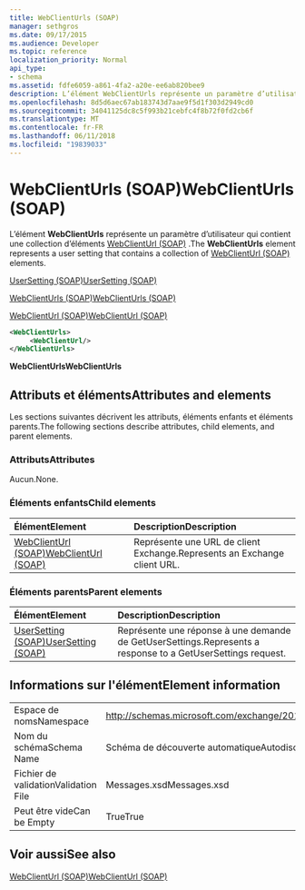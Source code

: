 ```yaml
---
title: WebClientUrls (SOAP)
manager: sethgros
ms.date: 09/17/2015
ms.audience: Developer
ms.topic: reference
localization_priority: Normal
api_type:
- schema
ms.assetid: fdfe6059-a861-4fa2-a20e-ee6ab820bee9
description: L’élément WebClientUrls représente un paramètre d’utilisateur qui contient une collection d’éléments WebClientUrl (SOAP).
ms.openlocfilehash: 8d5d6aec67ab183743d7aae9f5d1f303d2949cd0
ms.sourcegitcommit: 34041125dc8c5f993b21cebfc4f8b72f0fd2cb6f
ms.translationtype: MT
ms.contentlocale: fr-FR
ms.lasthandoff: 06/11/2018
ms.locfileid: "19839033"
---
```

# <a name="webclienturls-soap"></a><span data-ttu-id="d48e5-103">WebClientUrls (SOAP)</span><span class="sxs-lookup"><span data-stu-id="d48e5-103">WebClientUrls (SOAP)</span></span>

<span data-ttu-id="d48e5-104">L’élément **WebClientUrls** représente un paramètre d’utilisateur qui contient une collection d’éléments [WebClientUrl (SOAP)](webclienturl-soap.md) .</span><span class="sxs-lookup"><span data-stu-id="d48e5-104">The **WebClientUrls** element represents a user setting that contains a collection of [WebClientUrl (SOAP)](webclienturl-soap.md) elements.</span></span> 
  
[<span data-ttu-id="d48e5-105">UserSetting (SOAP)</span><span class="sxs-lookup"><span data-stu-id="d48e5-105">UserSetting (SOAP)</span></span>](usersetting-soap.md)
  
[<span data-ttu-id="d48e5-106">WebClientUrls (SOAP)</span><span class="sxs-lookup"><span data-stu-id="d48e5-106">WebClientUrls (SOAP)</span></span>](webclienturls-soap.md)
  
[<span data-ttu-id="d48e5-107">WebClientUrl (SOAP)</span><span class="sxs-lookup"><span data-stu-id="d48e5-107">WebClientUrl (SOAP)</span></span>](webclienturl-soap.md)
  
```XML
<WebClientUrls>
     <WebClientUrl/>
</WebClientUrls>

```

 <span data-ttu-id="d48e5-108">**WebClientUrls**</span><span class="sxs-lookup"><span data-stu-id="d48e5-108">**WebClientUrls**</span></span>
## <a name="attributes-and-elements"></a><span data-ttu-id="d48e5-109">Attributs et éléments</span><span class="sxs-lookup"><span data-stu-id="d48e5-109">Attributes and elements</span></span>

<span data-ttu-id="d48e5-110">Les sections suivantes décrivent les attributs, éléments enfants et éléments parents.</span><span class="sxs-lookup"><span data-stu-id="d48e5-110">The following sections describe attributes, child elements, and parent elements.</span></span>
  
### <a name="attributes"></a><span data-ttu-id="d48e5-111">Attributs</span><span class="sxs-lookup"><span data-stu-id="d48e5-111">Attributes</span></span>

<span data-ttu-id="d48e5-112">Aucun.</span><span class="sxs-lookup"><span data-stu-id="d48e5-112">None.</span></span>
  
### <a name="child-elements"></a><span data-ttu-id="d48e5-113">Éléments enfants</span><span class="sxs-lookup"><span data-stu-id="d48e5-113">Child elements</span></span>

|<span data-ttu-id="d48e5-114">**Élément**</span><span class="sxs-lookup"><span data-stu-id="d48e5-114">**Element**</span></span>|<span data-ttu-id="d48e5-115">**Description**</span><span class="sxs-lookup"><span data-stu-id="d48e5-115">**Description**</span></span>|
|:-----|:-----|
|[<span data-ttu-id="d48e5-116">WebClientUrl (SOAP)</span><span class="sxs-lookup"><span data-stu-id="d48e5-116">WebClientUrl (SOAP)</span></span>](webclienturl-soap.md) <br/> |<span data-ttu-id="d48e5-117">Représente une URL de client Exchange.</span><span class="sxs-lookup"><span data-stu-id="d48e5-117">Represents an Exchange client URL.</span></span>  <br/> |
   
### <a name="parent-elements"></a><span data-ttu-id="d48e5-118">Éléments parents</span><span class="sxs-lookup"><span data-stu-id="d48e5-118">Parent elements</span></span>

|<span data-ttu-id="d48e5-119">**Élément**</span><span class="sxs-lookup"><span data-stu-id="d48e5-119">**Element**</span></span>|<span data-ttu-id="d48e5-120">**Description**</span><span class="sxs-lookup"><span data-stu-id="d48e5-120">**Description**</span></span>|
|:-----|:-----|
|[<span data-ttu-id="d48e5-121">UserSetting (SOAP)</span><span class="sxs-lookup"><span data-stu-id="d48e5-121">UserSetting (SOAP)</span></span>](usersetting-soap.md) <br/> |<span data-ttu-id="d48e5-122">Représente une réponse à une demande de GetUserSettings.</span><span class="sxs-lookup"><span data-stu-id="d48e5-122">Represents a response to a GetUserSettings request.</span></span>  <br/> |
   
## <a name="element-information"></a><span data-ttu-id="d48e5-123">Informations sur l'élément</span><span class="sxs-lookup"><span data-stu-id="d48e5-123">Element information</span></span>

|||
|:-----|:-----|
|<span data-ttu-id="d48e5-124">Espace de noms</span><span class="sxs-lookup"><span data-stu-id="d48e5-124">Namespace</span></span>  <br/> |http://schemas.microsoft.com/exchange/2010/Autodiscover  <br/> |
|<span data-ttu-id="d48e5-125">Nom du schéma</span><span class="sxs-lookup"><span data-stu-id="d48e5-125">Schema Name</span></span>  <br/> |<span data-ttu-id="d48e5-126">Schéma de découverte automatique</span><span class="sxs-lookup"><span data-stu-id="d48e5-126">Autodiscover schema</span></span>  <br/> |
|<span data-ttu-id="d48e5-127">Fichier de validation</span><span class="sxs-lookup"><span data-stu-id="d48e5-127">Validation File</span></span>  <br/> |<span data-ttu-id="d48e5-128">Messages.xsd</span><span class="sxs-lookup"><span data-stu-id="d48e5-128">Messages.xsd</span></span>  <br/> |
|<span data-ttu-id="d48e5-129">Peut être vide</span><span class="sxs-lookup"><span data-stu-id="d48e5-129">Can be Empty</span></span>  <br/> |<span data-ttu-id="d48e5-130">True</span><span class="sxs-lookup"><span data-stu-id="d48e5-130">True</span></span>  <br/> |
   
## <a name="see-also"></a><span data-ttu-id="d48e5-131">Voir aussi</span><span class="sxs-lookup"><span data-stu-id="d48e5-131">See also</span></span>



[<span data-ttu-id="d48e5-132">WebClientUrl (SOAP)</span><span class="sxs-lookup"><span data-stu-id="d48e5-132">WebClientUrl (SOAP)</span></span>](webclienturl-soap.md)

